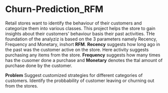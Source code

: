 # Churn-Prediction_RFM
Retail stores want to identify the behaviour of their customers and categorize them into various classes. This project helps the store to gain insights about their customers' behaviour basis their past activities.
THe foundation of the analyziz is based on the 3 parameters namely Recency, Frequency and Monetary, inshort **RFM**. **Recency** suggests how long ago in the past was the customer active on the store. Here activity suggests 
purchasing any items from the store. **Frequency** suggests how many times has the cusomer done a purchase and **Monetary** denotes the ttal amount of purchase done by the customer.

**Problem** Suggest customized strategies for different categories of customers. Identify the probbability of  customer leaving  or churning out from the stores. 

